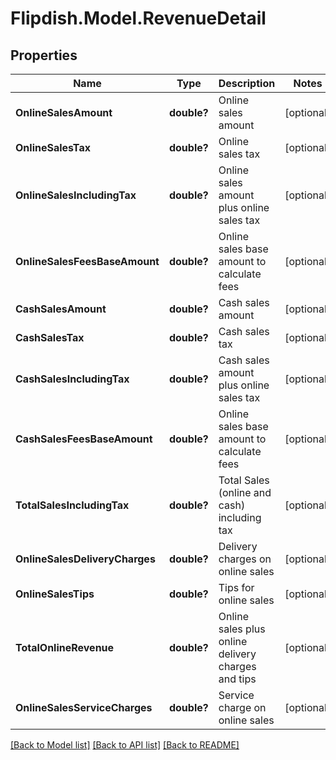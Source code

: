 # Flipdish.Model.RevenueDetail
## Properties

Name | Type | Description | Notes
------------ | ------------- | ------------- | -------------
**OnlineSalesAmount** | **double?** | Online sales amount | [optional] 
**OnlineSalesTax** | **double?** | Online sales tax | [optional] 
**OnlineSalesIncludingTax** | **double?** | Online sales amount plus online sales tax | [optional] 
**OnlineSalesFeesBaseAmount** | **double?** | Online sales base amount to calculate fees | [optional] 
**CashSalesAmount** | **double?** | Cash sales amount | [optional] 
**CashSalesTax** | **double?** | Cash sales tax | [optional] 
**CashSalesIncludingTax** | **double?** | Cash sales amount plus online sales tax | [optional] 
**CashSalesFeesBaseAmount** | **double?** | Online sales base amount to calculate fees | [optional] 
**TotalSalesIncludingTax** | **double?** | Total Sales (online and cash) including tax | [optional] 
**OnlineSalesDeliveryCharges** | **double?** | Delivery charges on online sales | [optional] 
**OnlineSalesTips** | **double?** | Tips for online sales | [optional] 
**TotalOnlineRevenue** | **double?** | Online sales plus online delivery charges and tips | [optional] 
**OnlineSalesServiceCharges** | **double?** | Service charge on online sales | [optional] 

[[Back to Model list]](../README.md#documentation-for-models) [[Back to API list]](../README.md#documentation-for-api-endpoints) [[Back to README]](../README.md)

